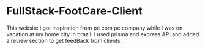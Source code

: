 # FullStack-FootCare-Client
This website i got inspiration from pé com pé company while I was on vacation at my home city in brazil. I used prisma and express API and added a review section to get feedBack from clients.
